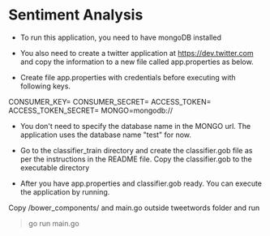 Sentiment Analysis
==================

* To run this application, you need to have mongoDB installed

* You also need to create a twitter application at https://dev.twitter.com and copy the information to a new file called app.properties as below.

* Create file app.properties with credentials before executing with  following keys.

CONSUMER_KEY=
CONSUMER_SECRET=
ACCESS_TOKEN=
ACCESS_TOKEN_SECRET=
MONGO=mongodb://

* You don't need to specify the database name in the MONGO url. The application uses the database name "test" for now.

* Go to the classifier_train directory and create the classifier.gob file as per the instructions in the README file. Copy the classifier.gob to the executable directory

* After you have app.properties and classifier.gob ready. You can execute the application by running.


Copy /bower_components/ and main.go outside tweetwords folder and run
> go run main.go
